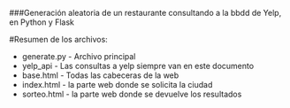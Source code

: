 ###Generación aleatoria de un restaurante consultando a la bbdd de Yelp, en Python y Flask

#Resumen de los archivos:
- generate.py - Archivo principal
- yelp_api - Las consultas a yelp siempre van en este documento
- base.html - Todas las cabeceras de la web
- index.html - la parte web donde se solicita la ciudad
- sorteo.html - la parte web donde se devuelve los resultados
